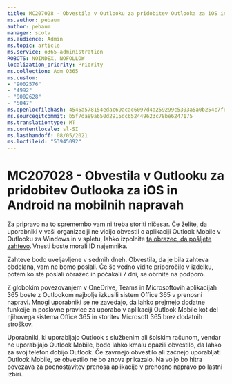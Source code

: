 ```yaml
---
title: MC207028 - Obvestila v Outlooku za pridobitev Outlooka za iOS in Android na mobilnih napravah
ms.author: pebaum
author: pebaum
manager: scotv
ms.audience: Admin
ms.topic: article
ms.service: o365-administration
ROBOTS: NOINDEX, NOFOLLOW
localization_priority: Priority
ms.collection: Adm_O365
ms.custom:
- "9002576"
- "4992"
- "9002628"
- "5047"
ms.openlocfilehash: 4545a578154edac69acac6097d4a259299c5303a5a0b254c7fe0c57869b7bcab
ms.sourcegitcommit: b5f7da89a650d2915dc652449623c78be6247175
ms.translationtype: MT
ms.contentlocale: sl-SI
ms.lasthandoff: 08/05/2021
ms.locfileid: "53945092"
---
```

# <a name="mc207028---notifications-in-outlook-to-obtain-outlook-for-ios-and-android-on-mobile-devices"></a>MC207028 - Obvestila v Outlooku za pridobitev Outlooka za iOS in Android na mobilnih napravah

Za pripravo na to spremembo vam ni treba storiti ničesar. Če želite, da uporabniki v vaši organizaciji ne vidijo obvestil o aplikaciji Outlook Mobile v Outlooku za Windows in v spletu, lahko izpolnite [ta obrazec, da pošljete zahtevo](https://aka.ms/MC207028). Vnesti boste morali ID najemnika. 

Zahteve bodo uveljavljene v sedmih dneh. Obvestila, da je bila zahteva obdelana, vam ne bomo poslali. Če še vedno vidite priporočilo v izdelku, potem ko ste poslali obrazec in počakali 7 dni, se obrnite na podporo.

Z globokim povezovanjem v OneDrive, Teams in Microsoftovih aplikacijah 365 boste z Outlookom najbolje izkusili sistem Office 365 v prenosni napravi. Mnogi uporabniki se ne zavedajo, da lahko prejmejo dodatne funkcije in poslovne pravice za uporabo v aplikaciji Outlook Mobile kot del njihovega sistema Office 365 in storitev Microsoft 365 brez dodatnih stroškov.

Uporabniki, ki uporabljajo Outlook s službenim ali šolskim računom, vendar ne uporabljajo Outlook Mobile, bodo lahko kmalu opazili obvestilo, da lahko za svoj telefon dobijo Outlook. Če zavrnejo obvestilo ali začnejo uporabljati Outlook Mobile, se obvestilo ne bo znova prikazalo. Na voljo bo hitra povezava za poenostavitev prenosa aplikacije v prenosno napravo po lastni izbiri.
